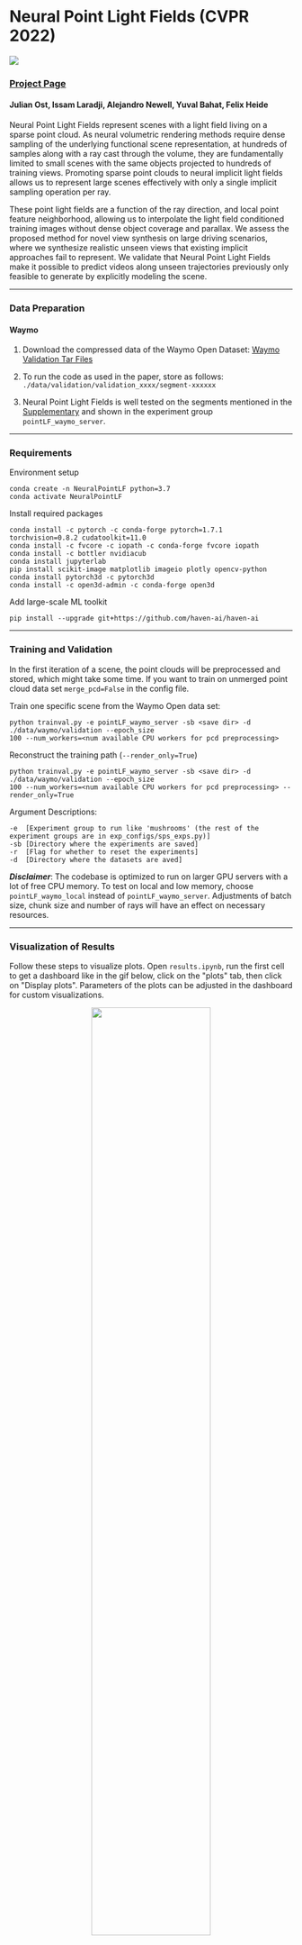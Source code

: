 # Neural Point Light Fields (CVPR 2022)

<img src="https://light.princeton.edu/wp-content/uploads/2022/03/overview_pointLF-e1651199652729.png">

### [Project Page](https://light.princeton.edu/publication/neural-point-light-fields) 
#### Julian Ost, Issam Laradji, Alejandro Newell, Yuval Bahat, Felix Heide


Neural Point Light Fields represent scenes with a light field living on a sparse point cloud. As neural volumetric 
rendering methods require dense sampling of the underlying functional scene representation, at hundreds of samples 
along with a ray cast through the volume, they are fundamentally limited to small scenes with the same objects 
projected to hundreds of training views. Promoting sparse point clouds to neural implicit light fields allows us to 
represent large scenes effectively with only a single implicit sampling operation per ray.

These point light fields are a function of the ray direction, and local point feature neighborhood, allowing us to 
interpolate the light field conditioned training images without dense object coverage and parallax. We assess the 
proposed method for novel view synthesis on large driving scenarios, where we synthesize realistic unseen views that 
existing implicit approaches fail to represent. We validate that Neural Point Light Fields make it possible to predict 
videos along unseen trajectories previously only feasible to generate by explicitly modeling the scene.

---

### Data Preparation
#### Waymo

1. Download the compressed data of the Waymo Open Dataset:
[Waymo Validation Tar Files](https://console.cloud.google.com/storage/browser/waymo_open_dataset_v_1_3_1/validation?pageState=(%22StorageObjectListTable%22:(%22f%22:%22%255B%255D%22))&prefix=&forceOnObjectsSortingFiltering=false)

2. To run the code as used in the paper, store as follows: `./data/validation/validation_xxxx/segment-xxxxxx`
   
3. Neural Point Light Fields is well tested on the segments mentioned in the [Supplementary](https://light.princeton.edu/wp-content/uploads/2022/04/NeuralPointLightFields-Supplementary.pdf) and shown in the experiment group `pointLF_waymo_server`.

---

### Requirements

Environment setup
```
conda create -n NeuralPointLF python=3.7
conda activate NeuralPointLF
```
Install required packages
```
conda install -c pytorch -c conda-forge pytorch=1.7.1 torchvision=0.8.2 cudatoolkit=11.0
conda install -c fvcore -c iopath -c conda-forge fvcore iopath
conda install -c bottler nvidiacub
conda install jupyterlab
pip install scikit-image matplotlib imageio plotly opencv-python
conda install pytorch3d -c pytorch3d
conda install -c open3d-admin -c conda-forge open3d
```
Add large-scale ML toolkit
```
pip install --upgrade git+https://github.com/haven-ai/haven-ai
```

---
### Training and Validation
In the first iteration of a scene, the point clouds will be preprocessed and stored, which might take some time. 
If you want to train on unmerged point cloud data set `merge_pcd=False` in the config file. 

Train one specific scene from the Waymo Open data set:
```
python trainval.py -e pointLF_waymo_server -sb <save dir> -d ./data/waymo/validation --epoch_size
100 --num_workers=<num available CPU workers for pcd preprocessing>
```

Reconstruct the training path (`--render_only=True`)
```
python trainval.py -e pointLF_waymo_server -sb <save dir> -d ./data/waymo/validation --epoch_size
100 --num_workers=<num available CPU workers for pcd preprocessing> --render_only=True
```

Argument Descriptions:
```
-e  [Experiment group to run like 'mushrooms' (the rest of the experiment groups are in exp_configs/sps_exps.py)] 
-sb [Directory where the experiments are saved]
-r  [Flag for whether to reset the experiments]
-d  [Directory where the datasets are aved]
```

**_Disclaimer_**: The codebase is optimized to run on larger GPU servers with a lot of free CPU memory. 
To test on local and low memory, choose `pointLF_waymo_local` instead of `pointLF_waymo_server`. 
Adjustments of batch size, chunk size and number of rays will have an effect on necessary resources.

---
### Visualization of Results

Follow these steps to visualize plots. Open `results.ipynb`, run the first cell to get a dashboard like in the gif below, click on the "plots" tab, then click on "Display plots". Parameters of the plots can be adjusted in the dashboard for custom visualizations.

<p align="center" width="100%">
<img width="65%" src="scripts/vis.gif">
</p>

---
#### Citation
```
@InProceedings{ost2022pointlightfields,
    title   = {Neural Point Light Fields},
    author  = {Ost, Julian and Laradji, Issam and Newell, Alejandro and Bahat, Yuval and Heide, Felix},
    journal = {Proceedings of the IEEE/CVF Conference on Computer Vision and Pattern Recognition (CVPR)},
    year    = {2022}
}
```


